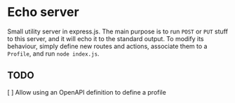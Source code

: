 # Echo server

Small utility server in express.js. The main purpose is to run `POST` or `PUT` stuff to this server, and it will echo it to the standard output. To modify its behaviour, simply define new routes and actions, associate them to a `Profile`, and run `node index.js`.

## TODO
[ ] Allow using an OpenAPI definition to define a profile
